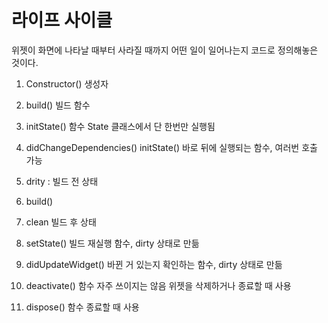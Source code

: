# 라이프 사이클

위젯이 화면에 나타날 때부터 사라질 때까지 어떤 일이 일어나는지 코드로 정의해놓은 것이다.

1. Constructor() 생성자

2. build() 빌드 함수

3. initState() 함수 State 클래스에서 단 한번만 실행됨

4. didChangeDependencies() initState() 바로 뒤에 실행되는 함수, 여러번 호출 가능

5.  drity : 빌드 전 상태

6.  build()

7.  clean 빌드 후 상태

8.  setState() 빌드 재실행 함수, dirty 상태로 만듦

9.  didUpdateWidget() 바뀐 거 있는지 확인하는 함수, dirty 상태로 만듦

10.  deactivate() 함수 자주 쓰이지는 않음 위젯을 삭제하거나 종료할 때 사용

11.  dispose() 함수 종료할 때 사용
